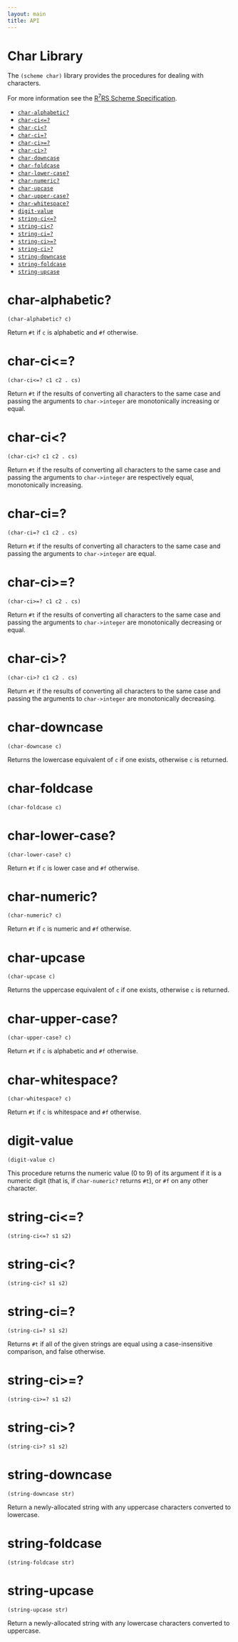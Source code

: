 ```yaml
---
layout: main
title: API
---
```


# Char Library

The `(scheme char)` library provides the procedures for dealing with characters.

For more information see the [R<sup>7</sup>RS Scheme Specification](../../r7rs.pdf).

- [`char-alphabetic?`](#char-alphabetic)
- [`char-ci<=?`](#char-ci)
- [`char-ci<?`](#char-ci-1)
- [`char-ci=?`](#char-ci-2)
- [`char-ci>=?`](#char-ci-3)
- [`char-ci>?`](#char-ci-4)
- [`char-downcase`](#char-downcase)
- [`char-foldcase`](#char-foldcase)
- [`char-lower-case?`](#char-lower-case)
- [`char-numeric?`](#char-numeric)
- [`char-upcase`](#char-upcase)
- [`char-upper-case?`](#char-upper-case)
- [`char-whitespace?`](#char-whitespace)
- [`digit-value`](#digit-value)
- [`string-ci<=?`](#string-ci)
- [`string-ci<?`](#string-ci-1)
- [`string-ci=?`](#string-ci-2)
- [`string-ci>=?`](#string-ci-3)
- [`string-ci>?`](#string-ci-4)
- [`string-downcase`](#string-downcase)
- [`string-foldcase`](#string-foldcase)
- [`string-upcase`](#string-upcase)

# char-alphabetic?

    (char-alphabetic? c)

Return `#t` if `c` is alphabetic and `#f` otherwise.

# char-ci<=?

    (char-ci<=? c1 c2 . cs)

Return `#t` if the results of converting all characters to the same case and  passing the arguments to `char->integer` are monotonically increasing or equal.

# char-ci<? 

    (char-ci<? c1 c2 . cs)

Return `#t` if the results of converting all characters to the same case and  passing the arguments to `char->integer` are respectively equal, monotonically increasing.

# char-ci=?

    (char-ci=? c1 c2 . cs)

Return `#t` if the results of converting all characters to the same case and passing the arguments to `char->integer` are equal.

# char-ci>=? 

    (char-ci>=? c1 c2 . cs)

Return `#t` if the results of converting all characters to the same case and  passing the arguments to `char->integer` are monotonically decreasing or equal.

# char-ci>?

    (char-ci>? c1 c2 . cs)

Return `#t` if the results of converting all characters to the same case and passing the arguments to `char->integer` are monotonically decreasing.

# char-downcase

    (char-downcase c)

Returns the lowercase equivalent of `c` if one exists, otherwise `c` is returned.

# char-foldcase

    (char-foldcase c)

# char-lower-case?

    (char-lower-case? c)

Return `#t` if `c` is lower case and `#f` otherwise.

# char-numeric?

    (char-numeric? c) 

Return `#t` if `c` is numeric and `#f` otherwise.

# char-upcase

    (char-upcase c)

Returns the uppercase equivalent of `c` if one exists, otherwise `c` is returned.

# char-upper-case?

    (char-upper-case? c)

Return `#t` if `c` is alphabetic and `#f` otherwise.

# char-whitespace?

    (char-whitespace? c)

Return `#t` if `c` is whitespace and `#f` otherwise.

# digit-value

    (digit-value c)

This procedure returns the numeric value (0 to 9) of its argument if it is a numeric digit (that is, if `char-numeric?` returns `#t`), or `#f` on any other character.

# string-ci<=? 

    (string-ci<=? s1 s2)

# string-ci<?

    (string-ci<? s1 s2)

# string-ci=? 

    (string-ci=? s1 s2)

Returns `#t` if all of the given strings are equal using a case-insensitive comparison, and false otherwise.

# string-ci>=?

    (string-ci>=? s1 s2)

# string-ci>? 

    (string-ci>? s1 s2)

# string-downcase

    (string-downcase str)

Return a newly-allocated string with any uppercase characters converted to lowercase.

# string-foldcase

    (string-foldcase str)

# string-upcase

    (string-upcase str)

Return a newly-allocated string with any lowercase characters converted to uppercase.

